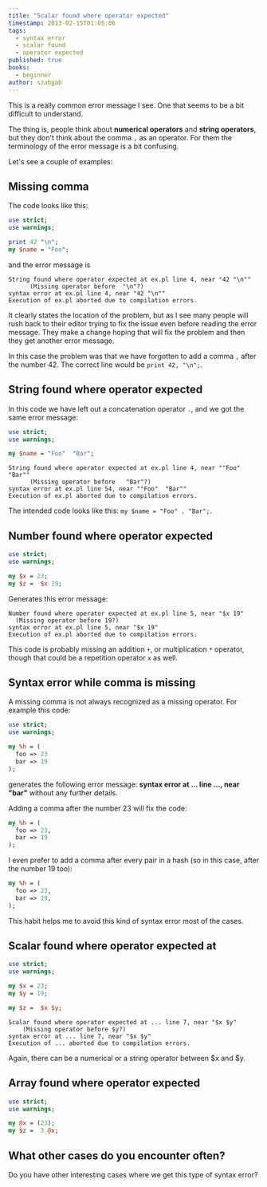 ```yaml
---
title: "Scalar found where operator expected"
timestamp: 2013-02-15T01:05:06
tags:
  - syntax error
  - scalar found
  - operator expected
published: true
books:
  - beginner
author: szabgab
---
```



This is a really common error message I see. One that seems to be a bit difficult to understand.

The thing is, people think about **numerical operators** and **string operators**,
but they don't think about the comma `,` as an operator. For them the terminology of
the error message is a bit confusing.

Let's see a couple of examples:


## Missing comma

The code looks like this:

```perl
use strict;
use warnings;

print 42 "\n";
my $name = "Foo";
```

and the error message is

```
String found where operator expected at ex.pl line 4, near "42 "\n""
      (Missing operator before  "\n"?)
syntax error at ex.pl line 4, near "42 "\n""
Execution of ex.pl aborted due to compilation errors.
```

It clearly states the location of the problem, but as I see many people will rush
back to their editor trying to fix the issue even before reading the error message.
They make a change hoping that will fix the problem and then they get
another error message.

In this case the problem was that we have forgotten to add a comma `,` after the number 42.
The correct line would be  `print 42, "\n";`.


## String found where operator expected

In this code we have left out a concatenation operator `.`, and we got the same error message:

```perl
use strict;
use warnings;

my $name = "Foo"  "Bar";
```

```
String found where operator expected at ex.pl line 4, near ""Foo"  "Bar""
      (Missing operator before   "Bar"?)
syntax error at ex.pl line 54, near ""Foo"  "Bar""
Execution of ex.pl aborted due to compilation errors.
```

The intended code looks like this: `my $name = "Foo" . "Bar";`.

## Number found where operator expected

```perl
use strict;
use warnings;

my $x = 23;
my $z =  $x 19;
```

Generates this error message:

```
Number found where operator expected at ex.pl line 5, near "$x 19"
  (Missing operator before 19?)
syntax error at ex.pl line 5, near "$x 19"
Execution of ex.pl aborted due to compilation errors.
```

This code is probably missing an addition `+`, or multiplication `*` operator,
though that could be a repetition operator `x` as well.

## Syntax error while comma is missing

A missing comma is not always recognized as a missing operator.
For example this code:

```perl
use strict;
use warnings;

my %h = (
  foo => 23
  bar => 19
);
```

generates the following error message: **syntax error at ... line ..., near "bar"**
without any further details.

Adding a comma after the number 23 will fix the code:

```perl
my %h = (
  foo => 23,
  bar => 19
);
```

I even prefer to add a comma after every pair in a hash (so in this case, after the number 19 too):

```perl
my %h = (
  foo => 23,
  bar => 19,
);
```

This habit helps me to avoid this kind of syntax error most of the cases.


## Scalar found where operator expected at

```perl
use strict;
use warnings;

my $x = 23;
my $y = 19;

my $z =  $x $y;
```

```
Scalar found where operator expected at ... line 7, near "$x $y"
    (Missing operator before $y?)
syntax error at ... line 7, near "$x $y"
Execution of ... aborted due to compilation errors.
```

Again, there can be a numerical or a string operator between $x and $y.

## Array found where operator expected

```perl
use strict;
use warnings;

my @x = (23);
my $z =  3 @x;
```

## What other cases do you encounter often?

Do you have other interesting cases where we get this type of syntax error?


